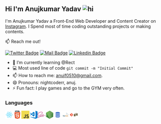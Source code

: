 ## Hi I'm Anujkumar Yadav <img src="https://user-images.githubusercontent.com/1303154/88677602-1635ba80-d120-11ea-84d8-d263ba5fc3c0.gif" width="28px" alt="hi">

I'm Anujkumar Yadav a Front-End Web Developer and Content Creator on [Instagram](https://www.instagram.com/nightcoderr_/). I Spend most of time coding outstanding projects or making contents.

:mailbox: Reach me out!

[![Twitter Badge](https://img.shields.io/badge/-@TheRealAnujK-1ca0f1?style=flat&labelColor=1ca0f1&logo=twitter&logoColor=white&link=https://twitter.com/TheRealAnujK)](https://twitter.com/TheRealAnujK) [![Mail Badge](https://img.shields.io/badge/-nightcoderr_-e74c3c?style=flat&labelColor=e74c3c&logo=instagram&logoColor=white)](https://www.instagram.com/nightcoderr_/) [![Linkedin Badge](https://img.shields.io/badge/-Anujkumar-0e76a8?style=flat&labelColor=0e76a8&logo=linkedin&logoColor=white)](https://www.linkedin.com/in/anujkumar-yadav-29b2521aa/) 

- 🔭 I’m currently learning @Rect
- :computer: Most used line of code `git commit -m "Initial Commit"`
- 📫 How to reach me: anujf0510@gmail.com.
- 😄 Pronouns: nightcoderr, anuj.
- ⚡ Fun fact: I play games and go to the GYM very often.

### Languages

<img align="left" alt="React" width="26px" src="https://raw.githubusercontent.com/github/explore/80688e429a7d4ef2fca1e82350fe8e3517d3494d/topics/react/react.png" />

<img align="left" alt="HTML5" width="26px" src="https://raw.githubusercontent.com/github/explore/80688e429a7d4ef2fca1e82350fe8e3517d3494d/topics/html/html.png" />

<img align="left" alt="JavaScript" width="26px" src="https://raw.githubusercontent.com/github/explore/80688e429a7d4ef2fca1e82350fe8e3517d3494d/topics/javascript/javascript.png" />
<img align="left" alt="Visual Studio Code" width="26px" src="https://raw.githubusercontent.com/github/explore/80688e429a7d4ef2fca1e82350fe8e3517d3494d/topics/visual-studio-code/visual-studio-code.png" />

<img align="left" alt="Sass" width="26px" src="https://raw.githubusercontent.com/github/explore/80688e429a7d4ef2fca1e82350fe8e3517d3494d/topics/sass/sass.png" />

<img align="left" alt="Node.js" width="26px" src="https://raw.githubusercontent.com/github/explore/80688e429a7d4ef2fca1e82350fe8e3517d3494d/topics/nodejs/nodejs.png" />

<img align="left" alt="SQL" width="26px" src="https://raw.githubusercontent.com/github/explore/80688e429a7d4ef2fca1e82350fe8e3517d3494d/topics/sql/sql.png" />

<img align="left" alt="MySQL" width="26px" src="https://raw.githubusercontent.com/github/explore/80688e429a7d4ef2fca1e82350fe8e3517d3494d/topics/mysql/mysql.png" />

<img align="left" alt="Git" width="26px" src="https://raw.githubusercontent.com/github/explore/80688e429a7d4ef2fca1e82350fe8e3517d3494d/topics/git/git.png" />


<br />
<br />

